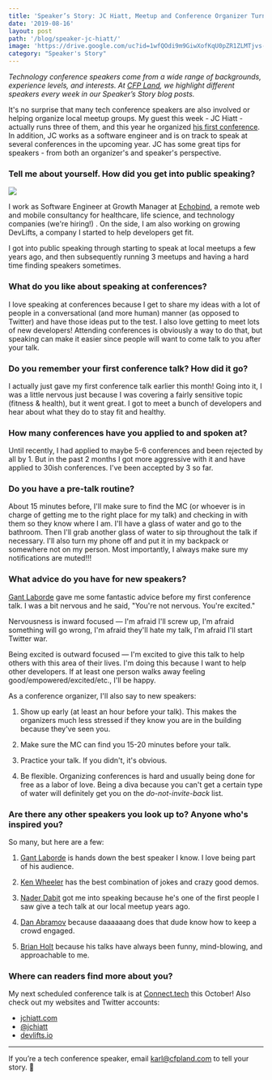 ```yaml
---
title: 'Speaker’s Story: JC Hiatt, Meetup and Conference Organizer Turned Speaker'
date: '2019-08-16'
layout: post
path: '/blog/speaker-jc-hiatt/'
image: 'https://drive.google.com/uc?id=1wfQOdi9m9GiwXofKqU0pZR1ZLMTjvs-e'
category: "Speaker's Story"
---
```


_Technology conference speakers come from a wide range of backgrounds,
experience levels, and interests. At [CFP Land](https://www.cfpland.com/), we
highlight different speakers every week in our Speaker’s Story blog posts._

It's no surprise that many tech conference speakers are also involved or helping organize local meetup groups. My
guest this week - JC Hiatt - actually runs three of them, and this year he organized [his first conference](https://magnoliajs.com/).
In addition, JC works as a software engineer and is on track to speak at several conferences in the upcoming year. JC has some
great tips for speakers - from both an organizer's and speaker's perspective.

<!--more-->

### Tell me about yourself. How did you get into public speaking?

<img src="https://i.imgur.com/9yzgNfr.jpg" class="right" />

I work as Software Engineer at Growth Manager at [Echobind](https://echobind.com/), a remote web and mobile consultancy for healthcare, life science, and technology companies (we're hiring!) . On the side, I am also working on growing DevLifts, a company I started to help developers get fit.

I got into public speaking through starting to speak at local meetups a few years ago, and then subsequently running 3 meetups and having a hard time finding speakers sometimes.

### What do you like about speaking at conferences?

I love speaking at conferences because I get to share my ideas with a lot of people in a conversational (and more human) manner (as opposed to Twitter) and have those ideas put to the test. I also love getting to meet lots of new developers! Attending conferences is obviously a way to do that, but speaking can make it easier since people will want to come talk to you after your talk.

### Do you remember your first conference talk? How did it go?

I actually just gave my first conference talk earlier this month! Going into it, I was a little nervous just because I was covering a fairly sensitive topic (fitness & health), but it went great. I got to meet a bunch of developers and hear about what they do to stay fit and healthy.

### How many conferences have you applied to and spoken at?

Until recently, I had applied to maybe 5-6 conferences and been rejected by all by 1. But in the past 2 months I got more aggressive with it and have applied to 30ish conferences. I've been accepted by 3 so far.

### Do you have a pre-talk routine?

About 15 minutes before, I'll make sure to find the MC (or whoever is in charge of getting me to the right place for my talk) and checking in with them so they know where I am. I'll have a glass of water and go to the bathroom. Then I'll grab another glass of water to sip throughout the talk if necessary. I'll also turn my phone off and put it in my backpack or somewhere not on my person. Most importantly, I always make sure my notifications are muted!!!

### What advice do you have for new speakers?

[Gant Laborde](https://twitter.com/GantLaborde) gave me some fantastic advice before my first conference talk. I was a bit nervous and he said, "You're not nervous. You're excited."

Nervousness is inward focused — I'm afraid I'll screw up, I'm afraid something will go wrong, I'm afraid they'll hate my talk, I'm afraid I'll start Twitter war.

Being excited is outward focused — I'm excited to give this talk to help others with this area of their lives. I'm doing this because I want to help other developers. If at least one person walks away feeling good/empowered/excited/etc., I'll be happy.

As a conference organizer, I'll also say to new speakers:

1. Show up early (at least an hour before your talk). This makes the organizers much less stressed if they know you are in the building because they've seen you.

2. Make sure the MC can find you 15-20 minutes before your talk.

3. Practice your talk. If you didn't, it's obvious.

4. Be flexible. Organizing conferences is hard and usually being done for free as a labor of love. Being a diva because you can't get a certain type of water will definitely get you on the _do-not-invite-back_ list.

### Are there any other speakers you look up to? Anyone who's inspired you?

So many, but here are a few:

1. [Gant Laborde](https://twitter.com/GantLaborde) is hands down the best speaker I know. I love being part of his audience.

2. [Ken Wheeler](https://twitter.com/ken_wheeler) has the best combination of jokes and crazy good demos.

3. [Nader Dabit](https://twitter.com/dabit3) got me into speaking because he's one of the first people I saw give a tech talk at our local meetup years ago.

4. [Dan Abramov](https://twitter.com/dan_abramov) because daaaaaang does that dude know how to keep a crowd engaged.

5. [Brian Holt](https://twitter.com/holtbt) because his talks have always been funny, mind-blowing, and approachable to me.

### Where can readers find more about you?

My next scheduled conference talk is at [Connect.tech](https://connect.tech/) this October! Also check out my websites and Twitter accounts:

- [jchiatt.com](https://jchiatt.com)
- [@jchiatt](https://twitter.com/jchiatt)
- [devlifts.io](https://devlifts.io)

---

If you’re a tech conference speaker, email [karl@cfpland.com](mailto:karl@cfpland.com) to tell your story. 💌
